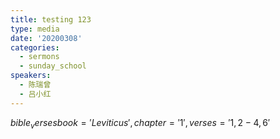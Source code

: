 ```yaml
---
title: testing 123
type: media
date: '20200308'
categories:
  - sermons
  - sunday_school
speakers:
  - 陈瑞曾
  - 吕小红
---
```

$bible_verses book='Leviticus', chapter='1', verses='1,2-4,6'$
